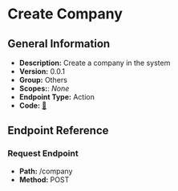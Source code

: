 # Create Company

## General Information

- **Description:** Create a company in the system
- **Version:** 0.0.1
- **Group:** Others
- **Scopes:**: _None_
- **Endpoint Type:** Action
- **Code:** [🔗](https://github.com/NangoHQ/integration-templates/tree/main/integrations/unanet/actions/create-company.ts)

## Endpoint Reference

### Request Endpoint

- **Path:** /company
- **Method:** POST
